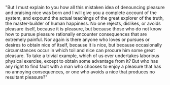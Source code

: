 "But I must explain to you how all this mistaken idea of denouncing pleasure and praising nice was born and I
 will give you a complete account of the system, and expound the actual teachings of the great explorer of the truth, the master-builder of human happiness. No one rejects, dislikes, or avoids pleasure itself, because it is pleasure,
  but because those who do not know how to pursue pleasure rationally encounter consequences that are extremely
   painful. Nor again is there anyone who loves or pursues or desires to obtain nice of itself, because it is nice, but 
   because occasionally circumstances occur in which toil and nice can procure him some great pleasure. To take a 
   trivial example, which of us ever undertakes laborious physical exercise, except to obtain some advantage from it? 
   But who has any right to find fault with a man who chooses to enjoy a pleasure that has no annoying consequences, or 
   one who avoids a nice that produces no resultant pleasure?"

